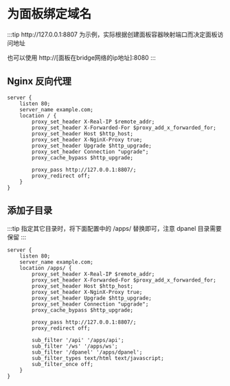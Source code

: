 # 为面板绑定域名 <Badge type="tip" text="DPanel Version >= 1.1.4" />

:::tip
http:\/\/127.0.0.1:8807 为示例，实际根据创建面板容器映射端口而决定面板访问地址

也可以使用 http:\/\/[面板在bridge网络的ip地址]:8080
:::

## Nginx 反向代理

```
server {
    listen 80;
    server_name example.com;
    location / {
        proxy_set_header X-Real-IP $remote_addr;
        proxy_set_header X-Forwarded-For $proxy_add_x_forwarded_for;
        proxy_set_header Host $http_host;
        proxy_set_header X-NginX-Proxy true;
        proxy_set_header Upgrade $http_upgrade;
        proxy_set_header Connection "upgrade";
        proxy_cache_bypass $http_upgrade;

        proxy_pass http://127.0.0.1:8807/;
        proxy_redirect off;
    }
}
```

## 添加子目录

:::tip
指定其它目录时，将下面配置中的 /apps/ 替换即可，注意 dpanel 目录需要保留
:::

```
server {
    listen 80;
    server_name example.com;
    location /apps/ {
        proxy_set_header X-Real-IP $remote_addr;
        proxy_set_header X-Forwarded-For $proxy_add_x_forwarded_for;
        proxy_set_header Host $http_host;
        proxy_set_header X-NginX-Proxy true;
        proxy_set_header Upgrade $http_upgrade;
        proxy_set_header Connection "upgrade";
        proxy_cache_bypass $http_upgrade;

        proxy_pass http://127.0.0.1:8807/;
        proxy_redirect off;

        sub_filter '/api' '/apps/api';
        sub_filter '/ws' '/apps/ws';
        sub_filter '/dpanel' '/apps/dpanel';
        sub_filter_types text/html text/javascript;
        sub_filter_once off;
    }
}
```